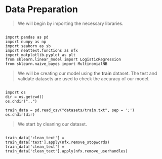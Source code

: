 # Data Preparation

> We will begin by importing the necessary libraries.
``` Py

import pandas as pd
import numpy as np
import seaborn as sb
import neattext.functions as nfx
import matplotlib.pyplot as plt
from sklearn.linear_model import LogisticRegression
from sklearn.naive_bayes import MultinomialNB

```

> We will be creating our model using the **train** dataset. The test and validate datasets are used to check the accuracy of our model.
``` Py

import os
dir = os.getcwd()
os.chdir("..")

train_data = pd.read_csv("datasets/train.txt", sep = ';')
os.chdir(dir)

```

> We start by cleaning our dataset.
``` Py

train_data['clean_text'] = train_data['text'].apply(nfx.remove_stopwords)
train_data['clean_text'] = train_data['clean_text'].apply(nfx.remove_userhandles)

```


